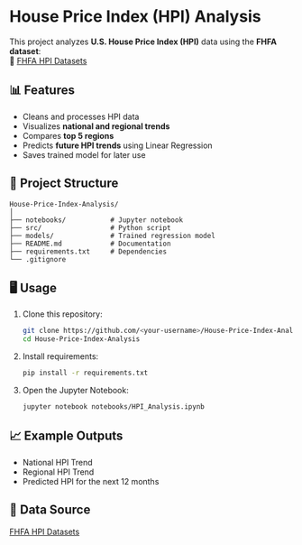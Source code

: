 # House Price Index (HPI) Analysis

This project analyzes **U.S. House Price Index (HPI)** data using the **FHFA dataset**:  
🔗 [FHFA HPI Datasets](https://www.fhfa.gov/data/hpi/datasets)

## 📊 Features
- Cleans and processes HPI data
- Visualizes **national and regional trends**
- Compares **top 5 regions**
- Predicts **future HPI trends** using Linear Regression
- Saves trained model for later use

## 📂 Project Structure
```
House-Price-Index-Analysis/
│
├── notebooks/           # Jupyter notebook
├── src/                 # Python script
├── models/              # Trained regression model
├── README.md            # Documentation
├── requirements.txt     # Dependencies
└── .gitignore
```

## 🖥️ Usage
1. Clone this repository:
   ```bash
   git clone https://github.com/<your-username>/House-Price-Index-Analysis.git
   cd House-Price-Index-Analysis
   ```
2. Install requirements:
   ```bash
   pip install -r requirements.txt
   ```
3. Open the Jupyter Notebook:
   ```bash
   jupyter notebook notebooks/HPI_Analysis.ipynb
   ```

## 📈 Example Outputs
- National HPI Trend
- Regional HPI Trend
- Predicted HPI for the next 12 months

## 📄 Data Source
[FHFA HPI Datasets](https://www.fhfa.gov/data/hpi/datasets)
